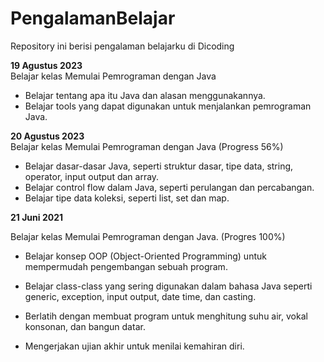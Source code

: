 # PengalamanBelajar
Repository ini berisi pengalaman belajarku di Dicoding

**19 Agustus 2023**  
Belajar kelas Memulai Pemrograman dengan Java
* Belajar tentang apa itu Java dan alasan menggunakannya.
* Belajar tools yang dapat digunakan untuk menjalankan pemrograman Java.

**20 Agustus 2023**  
Belajar kelas Memulai Pemrograman dengan Java (Progress 56%)
* Belajar dasar-dasar Java, seperti struktur dasar, tipe data, string, operator, input output dan array.
* Belajar control flow dalam Java, seperti perulangan dan percabangan.
* Belajar tipe data koleksi, seperti list, set dan map.

**21 Juni 2021**  

Belajar kelas Memulai Pemrograman dengan Java. (Progres 100%)

  * Belajar konsep OOP (Object-Oriented Programming) untuk mempermudah pengembangan sebuah program.

  * Belajar class-class yang sering digunakan dalam bahasa Java seperti generic, exception, input output, date time, dan casting. 

  * Berlatih dengan membuat program untuk menghitung suhu air, vokal konsonan, dan bangun datar. 

  * Mengerjakan ujian akhir untuk menilai kemahiran diri.
